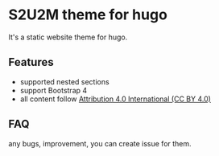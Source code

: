 # S2U2M theme for hugo

It's a static website theme for hugo.

## Features

- supported nested sections
- support Bootstrap 4
- all content follow [Attribution 4.0 International (CC BY 4.0)](https://creativecommons.org/licenses/by/4.0/deed.zh)

## FAQ

any bugs, improvement, you can create issue for them.

